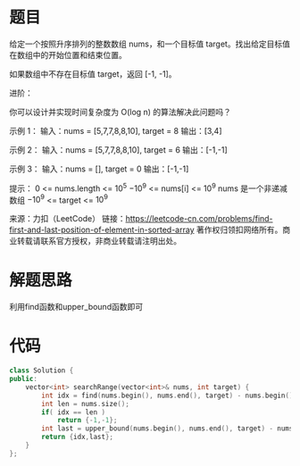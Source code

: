 # 题目

给定一个按照升序排列的整数数组 nums，和一个目标值 target。找出给定目标值在数组中的开始位置和结束位置。

如果数组中不存在目标值 target，返回 [-1, -1]。

进阶：

你可以设计并实现时间复杂度为 O(log n) 的算法解决此问题吗？

示例 1：
输入：nums = [5,7,7,8,8,10], target = 8
输出：[3,4]

示例 2：
输入：nums = [5,7,7,8,8,10], target = 6
输出：[-1,-1]

示例 3：
输入：nums = [], target = 0
输出：[-1,-1]

提示：
0 <= nums.length <= $10^5$
$-10^9$ <= nums[i] <= $10^9$
nums 是一个非递减数组
$-10^9$ <= target <=  $10^9$

来源：力扣（LeetCode）
链接：https://leetcode-cn.com/problems/find-first-and-last-position-of-element-in-sorted-array
著作权归领扣网络所有。商业转载请联系官方授权，非商业转载请注明出处。

# 解题思路

利用find函数和upper_bound函数即可

# 代码

```c++
class Solution {
public:
    vector<int> searchRange(vector<int>& nums, int target) {
        int idx = find(nums.begin(), nums.end(), target) - nums.begin();
        int len = nums.size();
        if( idx == len ) 
            return {-1,-1};
        int last = upper_bound(nums.begin(), nums.end(), target) - nums.begin() -1;
        return {idx,last};
    }
};
```

